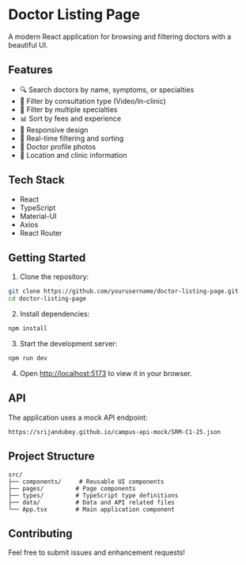# Doctor Listing Page

A modern React application for browsing and filtering doctors with a beautiful UI.

## Features

- 🔍 Search doctors by name, symptoms, or specialties
- 🎯 Filter by consultation type (Video/In-clinic)
- 🏥 Filter by multiple specialties
- 📊 Sort by fees and experience
- 📱 Responsive design
- 🔄 Real-time filtering and sorting
- 📸 Doctor profile photos
- 📍 Location and clinic information

## Tech Stack

- React
- TypeScript
- Material-UI
- Axios
- React Router

## Getting Started

1. Clone the repository:

```bash
git clone https://github.com/yourusername/doctor-listing-page.git
cd doctor-listing-page
```

2. Install dependencies:

```bash
npm install
```

3. Start the development server:

```bash
npm run dev
```

4. Open [http://localhost:5173](http://localhost:5173) to view it in your browser.

## API

The application uses a mock API endpoint:

```
https://srijandubey.github.io/campus-api-mock/SRM-C1-25.json
```

## Project Structure

```
src/
├── components/     # Reusable UI components
├── pages/         # Page components
├── types/         # TypeScript type definitions
├── data/          # Data and API related files
└── App.tsx        # Main application component
```

## Contributing

Feel free to submit issues and enhancement requests!
